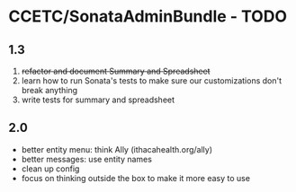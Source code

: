 # CCETC/SonataAdminBundle - TODO

## 1.3
	
1. <del>refactor and document Summary and Spreadsheet
2. learn how to run Sonata's tests to make sure our customizations don't break anything
3. write tests for summary and spreadsheet

## 2.0
- better entity menu: think Ally (ithacahealth.org/ally)
- better messages: use entity names
- clean up config
- focus on thinking outside the box to make it more easy to use